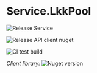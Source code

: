 # Service.LkkPool

![Release Service](https://github.com/MyJetWallet/Service.LkkPool/workflows/Release%20Service/badge.svg)

![Release API client nuget](https://github.com/MyJetWallet/Service.LkkPool/workflows/Release%20API%20client%20nuget/badge.svg)

![CI test build](https://github.com/MyJetWallet/Service.LkkPool/workflows/CI%20test%20build/badge.svg)

*Client library:* ![Nuget version](https://img.shields.io/nuget/v/MyJetWallet.Service.LkkPool.Client?label=MyJetWallet.Service.LkkPool.Client&style=social)



